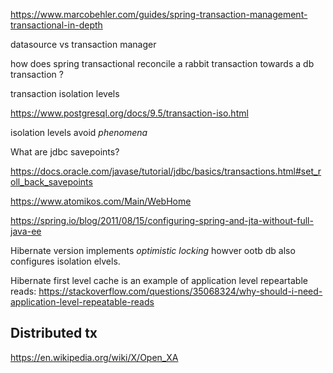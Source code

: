 https://www.marcobehler.com/guides/spring-transaction-management-transactional-in-depth

datasource vs transaction manager

how does spring transactional reconcile a rabbit transaction towards a db transaction ? 


transaction isolation levels

https://www.postgresql.org/docs/9.5/transaction-iso.html

isolation levels avoid _phenomena_


What are jdbc savepoints?

https://docs.oracle.com/javase/tutorial/jdbc/basics/transactions.html#set_roll_back_savepoints


https://www.atomikos.com/Main/WebHome

https://spring.io/blog/2011/08/15/configuring-spring-and-jta-without-full-java-ee


Hibernate version implements _optimistic locking_ howver ootb db also configures isolation elvels.

Hibernate first level cache is an example of application level repeartable reads: https://stackoverflow.com/questions/35068324/why-should-i-need-application-level-repeatable-reads
## Distributed tx

https://en.wikipedia.org/wiki/X/Open_XA


